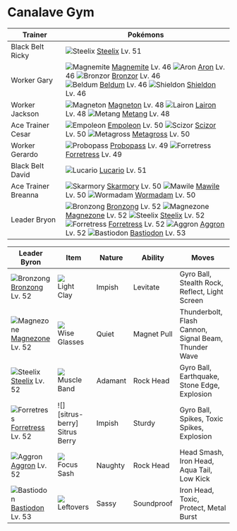 # Canalave Gym

Trainer                    | Pokémons
---                        | ---
Black Belt Ricky           | ![][208]  [Steelix] Lv. 51
Worker Gary                | ![][081]  [Magnemite] Lv. 46  ![][304]  [Aron] Lv. 46  ![][436]  [Bronzor] Lv. 46 <br> ![][374]  [Beldum] Lv. 46  ![][410]  [Shieldon] Lv. 46
Worker Jackson             | ![][082]  [Magneton] Lv. 48  ![][305]  [Lairon] Lv. 48  ![][375]  [Metang] Lv. 48
Ace Trainer Cesar          | ![][395]  [Empoleon] Lv. 50  ![][212]  [Scizor] Lv. 50  ![][376]  [Metagross] Lv. 50
Worker Gerardo             | ![][476]  [Probopass] Lv. 49  ![][205]  [Forretress] Lv. 49
Black Belt David           | ![][448]  [Lucario] Lv. 51
Ace Trainer Breanna        | ![][227]  [Skarmory] Lv. 50  ![][303]  [Mawile] Lv. 50  ![][413]  [Wormadam] Lv. 50
Leader Bryon               | ![][437]  [Bronzong] Lv. 52  ![][462]  [Magnezone] Lv. 52  ![][208]  [Steelix] Lv. 52 <br> ![][205]  [Forretress] Lv. 52  ![][306]  [Aggron] Lv. 52  ![][411]  [Bastiodon] Lv. 53

Leader Byron        | Item         | Nature  | Ability       | Moves
---                 | ---          | ---     | ---           | ---
![][437]<br> [Bronzong] Lv. 52        | ![][light-clay]<br> Light Clay          | Impish   | Levitate            | Gyro Ball, Stealth Rock, Reflect, Light Screen
![][462]<br> [Magnezone] Lv. 52       | ![][wise-glasses]<br> Wise Glasses      | Quiet    | Magnet Pull         | Thunderbolt, Flash Cannon, Signal Beam, Thunder Wave
![][208]<br> [Steelix] Lv. 52         | ![][muscle-band]<br> Muscle Band        | Adamant  | Rock Head           | Gyro Ball, Earthquake, Stone Edge, Explosion
![][205]<br> [Forretress] Lv. 52      | ![][sitrus-berry]<br> Sitrus Berry      | Impish   | Sturdy              | Gyro Ball, Spikes, Toxic Spikes, Explosion
![][306]<br> [Aggron] Lv. 52          | ![][focus-sash]<br> Focus Sash          | Naughty  | Rock Head           | Head Smash, Iron Head, Aqua Tail, Low Kick
![][411]<br> [Bastiodon] Lv. 53       | ![][leftovers]<br> Leftovers            | Sassy    | Soundproof          | Iron Head, Toxic, Protect, Metal Burst


[081]: https://raw.githubusercontent.com/PokeAPI/sprites/master/sprites/pokemon/81.png "Magnemite"
[082]: https://raw.githubusercontent.com/PokeAPI/sprites/master/sprites/pokemon/82.png "Magneton"
[205]: https://raw.githubusercontent.com/PokeAPI/sprites/master/sprites/pokemon/205.png "Forretress"
[208]: https://raw.githubusercontent.com/PokeAPI/sprites/master/sprites/pokemon/208.png "Steelix"
[212]: https://raw.githubusercontent.com/PokeAPI/sprites/master/sprites/pokemon/212.png "Scizor"
[227]: https://raw.githubusercontent.com/PokeAPI/sprites/master/sprites/pokemon/227.png "Skarmory"
[303]: https://raw.githubusercontent.com/PokeAPI/sprites/master/sprites/pokemon/303.png "Mawile"
[304]: https://raw.githubusercontent.com/PokeAPI/sprites/master/sprites/pokemon/304.png "Aron"
[305]: https://raw.githubusercontent.com/PokeAPI/sprites/master/sprites/pokemon/305.png "Lairon"
[306]: https://raw.githubusercontent.com/PokeAPI/sprites/master/sprites/pokemon/306.png "Aggron"
[374]: https://raw.githubusercontent.com/PokeAPI/sprites/master/sprites/pokemon/374.png "Beldum"
[375]: https://raw.githubusercontent.com/PokeAPI/sprites/master/sprites/pokemon/375.png "Metang"
[376]: https://raw.githubusercontent.com/PokeAPI/sprites/master/sprites/pokemon/376.png "Metagross"
[395]: https://raw.githubusercontent.com/PokeAPI/sprites/master/sprites/pokemon/395.png "Empoleon"
[410]: https://raw.githubusercontent.com/PokeAPI/sprites/master/sprites/pokemon/410.png "Shieldon"
[411]: https://raw.githubusercontent.com/PokeAPI/sprites/master/sprites/pokemon/411.png "Bastiodon"
[413]: https://raw.githubusercontent.com/PokeAPI/sprites/master/sprites/pokemon/413.png "Wormadam"
[436]: https://raw.githubusercontent.com/PokeAPI/sprites/master/sprites/pokemon/436.png "Bronzor"
[437]: https://raw.githubusercontent.com/PokeAPI/sprites/master/sprites/pokemon/437.png "Bronzong"
[448]: https://raw.githubusercontent.com/PokeAPI/sprites/master/sprites/pokemon/448.png "Lucario"
[462]: https://raw.githubusercontent.com/PokeAPI/sprites/master/sprites/pokemon/462.png "Magnezone"
[476]: https://raw.githubusercontent.com/PokeAPI/sprites/master/sprites/pokemon/476.png "Probopass"
[Magnemite]: pokemon_changes/081/
[Magneton]: pokemon_changes/082/
[Forretress]: pokemon_changes/205/
[Steelix]: pokemon_changes/208/
[Scizor]: pokemon_changes/212/
[Skarmory]: pokemon_changes/227/
[Mawile]: pokemon_changes/303/
[Aron]: pokemon_changes/304/
[Lairon]: pokemon_changes/305/
[Aggron]: pokemon_changes/306/
[Beldum]: pokemon_changes/374/
[Metang]: pokemon_changes/375/
[Metagross]: pokemon_changes/376/
[Empoleon]: pokemon_changes/395/
[Shieldon]: pokemon_changes/410/
[Bastiodon]: pokemon_changes/411/
[Wormadam]: pokemon_changes/413/
[Bronzor]: pokemon_changes/436/
[Bronzong]: pokemon_changes/437/
[Lucario]: pokemon_changes/448/
[Magnezone]: pokemon_changes/462/
[Probopass]: pokemon_changes/476/
[focus-sash]: https://raw.githubusercontent.com/PokeAPI/sprites/master/sprites/items/focus-sash.png
[wise-glasses]: https://raw.githubusercontent.com/PokeAPI/sprites/master/sprites/items/wise-glasses.png
[leftovers]: https://raw.githubusercontent.com/PokeAPI/sprites/master/sprites/items/leftovers.png
[light-clay]: https://raw.githubusercontent.com/PokeAPI/sprites/master/sprites/items/light-clay.png
[muscle-band]: https://raw.githubusercontent.com/PokeAPI/sprites/master/sprites/items/muscle-band.png
